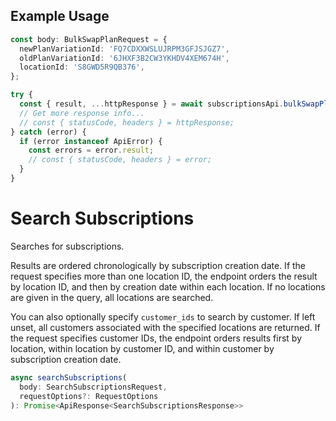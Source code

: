 ## Example Usage

```ts
const body: BulkSwapPlanRequest = {
  newPlanVariationId: 'FQ7CDXXWSLUJRPM3GFJSJGZ7',
  oldPlanVariationId: '6JHXF3B2CW3YKHDV4XEM674H',
  locationId: 'S8GWD5R9QB376',
};

try {
  const { result, ...httpResponse } = await subscriptionsApi.bulkSwapPlan(body);
  // Get more response info...
  // const { statusCode, headers } = httpResponse;
} catch (error) {
  if (error instanceof ApiError) {
    const errors = error.result;
    // const { statusCode, headers } = error;
  }
}
```

# Search Subscriptions

Searches for subscriptions.

Results are ordered chronologically by subscription creation date. If
the request specifies more than one location ID,
the endpoint orders the result
by location ID, and then by creation date within each location. If no locations are given
in the query, all locations are searched.

You can also optionally specify `customer_ids` to search by customer.
If left unset, all customers
associated with the specified locations are returned.
If the request specifies customer IDs, the endpoint orders results
first by location, within location by customer ID, and within
customer by subscription creation date.

```ts
async searchSubscriptions(
  body: SearchSubscriptionsRequest,
  requestOptions?: RequestOptions
): Promise<ApiResponse<SearchSubscriptionsResponse>>
```
